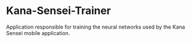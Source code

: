 # Kana-Sensei-Trainer
Application responsible for training the neural networks used by the Kana Sensei mobile application.

